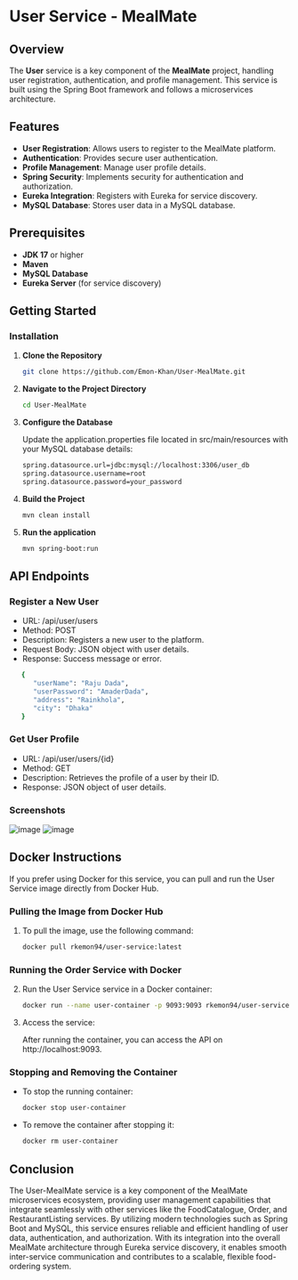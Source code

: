 # User Service - MealMate

## Overview

The **User** service is a key component of the **MealMate** project, handling user registration, authentication, and profile management. This service is built using the Spring Boot framework and follows a microservices architecture.

## Features

- **User Registration**: Allows users to register to the MealMate platform.
- **Authentication**: Provides secure user authentication.
- **Profile Management**: Manage user profile details.
- **Spring Security**: Implements security for authentication and authorization.
- **Eureka Integration**: Registers with Eureka for service discovery.
- **MySQL Database**: Stores user data in a MySQL database.

## Prerequisites

- **JDK 17** or higher
- **Maven**
- **MySQL Database**
- **Eureka Server** (for service discovery)

## Getting Started

### Installation

1. **Clone the Repository**

   ```bash
   git clone https://github.com/Emon-Khan/User-MealMate.git
   ```


2. **Navigate to the Project Directory**

   ```bash
   cd User-MealMate

   ```

3. **Configure the Database**

   Update the application.properties file located in src/main/resources with your MySQL database details:

   ```bash
   spring.datasource.url=jdbc:mysql://localhost:3306/user_db
   spring.datasource.username=root
   spring.datasource.password=your_password

   ```

4. **Build the Project**

   ```bash
   mvn clean install
   ```

5. **Run the application**

   ```bash
   mvn spring-boot:run
   ```

## API Endpoints

### Register a New User
- URL: /api/user/users
- Method: POST
- Description: Registers a new user to the platform.
- Request Body: JSON object with user details.
- Response:  Success message or error.

```bash
   {
      "userName": "Raju Dada",
      "userPassword": "AmaderDada",
      "address": "Rainkhola",
      "city": "Dhaka"
   }
```

### Get User Profile
- URL: /api/user/users/{id}
- Method: GET
- Description: Retrieves the profile of a user by their ID.
- Response: JSON object of user details.


### Screenshots
![image](https://github.com/user-attachments/assets/81ea3a82-57cc-4a86-968d-f5b5ca314d73)
![image](https://github.com/user-attachments/assets/5791b738-e61c-4f73-9099-26759da1157b)


## Docker Instructions

If you prefer using Docker for this service, you can pull and run the User Service image directly from Docker Hub.

### Pulling the Image from Docker Hub

1. To pull the image, use the following command:
    ```bash
    docker pull rkemon94/user-service:latest
    ```

### Running the Order Service with Docker

2. Run the User Service service in a Docker container:
    ```bash
    docker run --name user-container -p 9093:9093 rkemon94/user-service:latest
    ```

3. Access the service:

   After running the container, you can access the API on http://localhost:9093.

### Stopping and Removing the Container

- To stop the running container:
    ```bash
    docker stop user-container
    ```

- To remove the container after stopping it:
    ```bash
    docker rm user-container
    ```

## Conclusion

The User-MealMate service is a key component of the MealMate microservices ecosystem, providing user management capabilities that integrate seamlessly with other services like the FoodCatalogue, Order, and RestaurantListing services. By utilizing modern technologies such as Spring Boot and MySQL, this service ensures reliable and efficient handling of user data, authentication, and authorization. With its integration into the overall MealMate architecture through Eureka service discovery, it enables smooth inter-service communication and contributes to a scalable, flexible food-ordering system.

